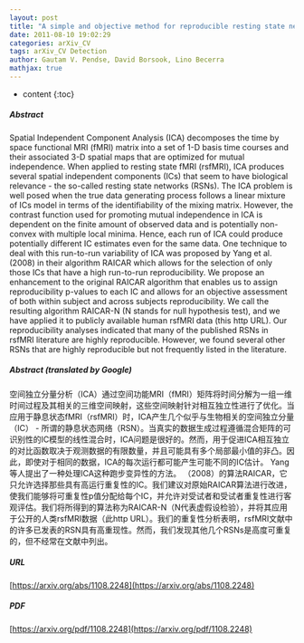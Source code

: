 ```yaml
---
layout: post
title: "A simple and objective method for reproducible resting state network detection in fMRI"
date: 2011-08-10 19:02:29
categories: arXiv_CV
tags: arXiv_CV Detection
author: Gautam V. Pendse, David Borsook, Lino Becerra
mathjax: true
---
```


* content
{:toc}

##### Abstract
Spatial Independent Component Analysis (ICA) decomposes the time by space functional MRI (fMRI) matrix into a set of 1-D basis time courses and their associated 3-D spatial maps that are optimized for mutual independence. When applied to resting state fMRI (rsfMRI), ICA produces several spatial independent components (ICs) that seem to have biological relevance - the so-called resting state networks (RSNs). The ICA problem is well posed when the true data generating process follows a linear mixture of ICs model in terms of the identifiability of the mixing matrix. However, the contrast function used for promoting mutual independence in ICA is dependent on the finite amount of observed data and is potentially non-convex with multiple local minima. Hence, each run of ICA could produce potentially different IC estimates even for the same data. One technique to deal with this run-to-run variability of ICA was proposed by Yang et al. (2008) in their algorithm RAICAR which allows for the selection of only those ICs that have a high run-to-run reproducibility. We propose an enhancement to the original RAICAR algorithm that enables us to assign reproducibility p-values to each IC and allows for an objective assessment of both within subject and across subjects reproducibility. We call the resulting algorithm RAICAR-N (N stands for null hypothesis test), and we have applied it to publicly available human rsfMRI data (this http URL). Our reproducibility analyses indicated that many of the published RSNs in rsfMRI literature are highly reproducible. However, we found several other RSNs that are highly reproducible but not frequently listed in the literature.

##### Abstract (translated by Google)
空间独立分量分析（ICA）通过空间功能MRI（fMRI）矩阵将时间分解为一组一维时间过程及其相关的三维空间映射，这些空间映射针对相互独立性进行了优化。当应用于静息状态fMRI（rsfMRI）时，ICA产生几个似乎与生物相关的空间独立分量（IC） - 所谓的静息状态网络（RSN）。当真实的数据生成过程遵循混合矩阵的可识别性的IC模型的线性混合时，ICA问题是很好的。然而，用于促进ICA相互独立的对比函数取决于观测数据的有限数量，并且可能具有多个局部最小值的非凸。因此，即使对于相同的数据，ICA的每次运行都可能产生可能不同的IC估计。 Yang等人提出了一种处理ICA这种跑步变异性的方法。 （2008）的算法RAICAR，它只允许选择那些具有高运行重复性的IC。我们建议对原始RAICAR算法进行改进，使我们能够将可重复性p值分配给每个IC，并允许对受试者和受试者重复性进行客观评估。我们将所得到的算法称为RAICAR-N（N代表虚假设检验），并将其应用于公开的人类rsfMRI数据（此http URL）。我们的重复性分析表明，rsfMRI文献中的许多已发表的RSN具有高重现性。然而，我们发现其他几个RSNs是高度可重复的，但不经常在文献中列出。

##### URL
[https://arxiv.org/abs/1108.2248](https://arxiv.org/abs/1108.2248)

##### PDF
[https://arxiv.org/pdf/1108.2248](https://arxiv.org/pdf/1108.2248)

